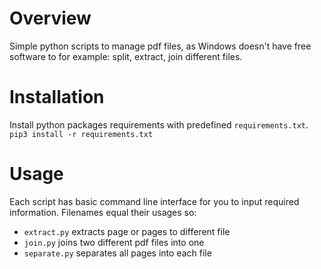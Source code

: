 # Overview
Simple python scripts to manage pdf files, as Windows doesn't have free software to for example: split, extract, join different files.

# Installation
Install python packages requirements with predefined `requirements.txt`.
`pip3 install -r requirements.txt`

# Usage

Each script has basic command line interface for you to input required information.
Filenames equal their usages so:
- `extract.py` extracts page or pages to different file
- `join.py` joins two different pdf files into one
- `separate.py` separates all pages into each file

